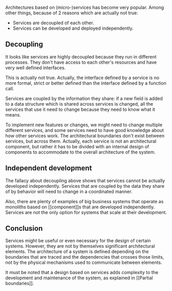 Architectures based on (micro-)services has become very popular. Among other things, because of 2 reasons which are actually not true:

- Services are decoupled of each other.
- Services can be developed and deployed independently.

Decoupling
------
It looks like services are highly decoupled because they run in different processes. They don't have access to each other's resources and have very well defined interfaces.

This is actually not true. Actually, the interface defined by a service is no more formal, strict or better defined than the interface defined by a function call.

Services are coupled by the information they share: if a new field is added to a data structure which is shared across services is changed, all the services that use it need to change because they need to know what it means.

To implement new features or changes, we might need to change multiple different services, and some services need to have good knowledge about how other services work. The architectural boundaries don't exist between services, but across them. Actually, each service is not an architectural component, but rather it has to be divided with an internal design of components to accommodate to the overall architecture of the system.

Independent development
-----------
The fallacy about decoupling above shows that services cannot be actually developed independently. Services that are coupled by the data they share of by behavior will need to change in a coordinated manner.

Also, there are plenty of examples of big business systems that operate as monoliths based on [[component]]s that are developed independently. Services are not the only option for systems that scale at their development.

Conclusion
----------
Services might be useful or even necessary for the design of certain systems. However, they are not by themselves significant architectural elements. The architecture of a system is defined depending on the boundaries that are traced and the dependencies that crosses those limits, not by the physical mechanisms used to communicate between elements.

It must be noted that a design based on services adds complexity to the development and maintenance of the system, as explained in [[Partial boundaries]].